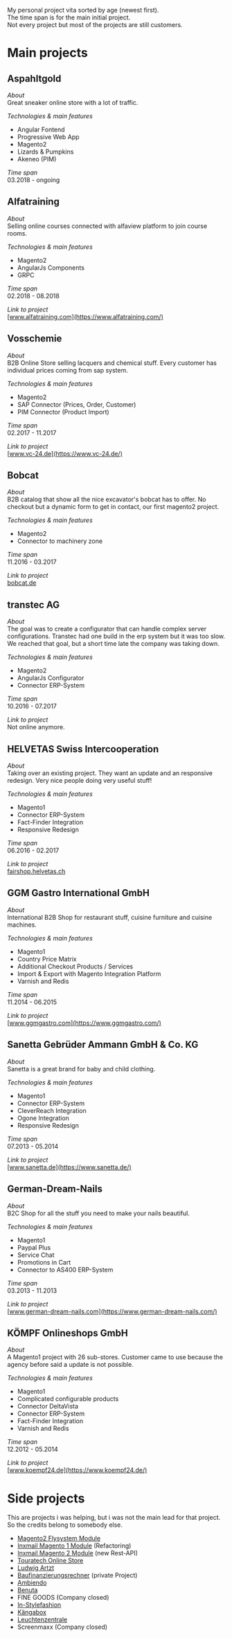 My personal project vita sorted by age (newest  first).  
The time span is for the main initial project.  
Not every project but most of the projects are still customers.
# Main projects
## Aspahltgold
_About_  
Great sneaker online store with a lot of traffic.

_Technologies & main features_  
- Angular Fontend
- Progressive Web App
- Magento2
- Lizards & Pumpkins
- Akeneo (PIM)

_Time span_  
03.2018 - ongoing

## Alfatraining
_About_  
Selling online courses connected with alfaview platform to join course rooms.

_Technologies & main features_
- Magento2
- AngularJs Components
- GRPC

_Time span_  
02.2018 - 08.2018

_Link to project_  
[www.alfatraining.com](https://www.alfatraining.com/)

## Vosschemie
_About_  
B2B Online Store selling lacquers and chemical stuff. Every customer has individual prices 
coming from sap system.

_Technologies & main features_ 
- Magento2
- SAP Connector (Prices, Order, Customer)
- PIM Connector (Product Import)

_Time span_  
02.2017 - 11.2017

_Link to project_  
[www.vc-24.de](https://www.vc-24.de/)

## Bobcat
_About_  
B2B catalog that show all the nice excavator's bobcat has to offer. 
No checkout but a dynamic form to get in contact, our first magento2 project.

_Technologies & main features_
- Magento2
- Connector to machinery zone

_Time span_  
11.2016 - 03.2017

_Link to project_  
[bobcat.de](https://bobcat.de/)

## transtec AG
_About_  
The goal was to create a configurator that can handle complex server configurations. 
Transtec had one build in the erp system but it was too slow. We reached that goal, 
but a short time late the company was taking down.

_Technologies & main features_
- Magento2
- AngularJs Configurator
- Connector ERP-System

_Time span_  
10.2016 - 07.2017

_Link to project_  
Not online anymore.

## HELVETAS Swiss Intercooperation
_About_  
Taking over an existing project. They want an update and an responsive redesign. Very nice people doing very useful stuff!

_Technologies & main features_
- Magento1
- Connector ERP-System
- Fact-Finder Integration
- Responsive Redesign

_Time span_  
06.2016 - 02.2017

_Link to project_  
[fairshop.helvetas.ch](https://fairshop.helvetas.ch/)

## GGM Gastro International GmbH
_About_  
International B2B Shop for restaurant stuff, cuisine furniture and cuisine machines.

_Technologies & main features_
- Magento1
- Country Price Matrix
- Additional Checkout Products / Services
- Import & Export with Magento Integration Platform
- Varnish and Redis

_Time span_  
11.2014 - 06.2015

_Link to project_  
[www.ggmgastro.com](https://www.ggmgastro.com/)

## Sanetta Gebrüder Ammann GmbH & Co. KG
_About_  
Sanetta is a great brand for baby and child clothing.

_Technologies & main features_
- Magento1
- Connector ERP-System
- CleverReach Integration
- Ogone Integration
- Responsive Redesign

_Time span_  
07.2013 - 05.2014

_Link to project_  
[www.sanetta.de](https://www.sanetta.de/)

## German-Dream-Nails
_About_  
B2C Shop for all the stuff you need to make your nails beautiful.

_Technologies & main features_
- Magento1
- Paypal Plus
- Service Chat
- Promotions in Cart
- Connector to AS400 ERP-System

_Time span_  
03.2013 - 11.2013

_Link to project_  
[www.german-dream-nails.com](https://www.german-dream-nails.com/)

## KÖMPF Onlineshops GmbH
_About_  
A Magento1 project with 26 sub-stores. Customer came to use because the agency before said a update is not possible.

_Technologies & main features_
- Magento1
- Complicated configurable products
- Connector DeltaVista
- Connector ERP-System
- Fact-Finder Integration
- Varnish and Redis

_Time span_  
12.2012 - 05.2014

_Link to project_  
[www.koempf24.de](https://www.koempf24.de/)

# Side projects
This are projects i was helping, but i was not the main lead for that project. So the credits belong to somebody else.
* [Magento2 Flysystem Module](https://github.com/Flagbit/Magento2-Flysystem)
* [Inxmail Magento 1 Module](https://github.com/Inxmail/inx_magento1) (Refactoring)
* [Inxmail Magento 2 Module](https://github.com/Inxmail/inx_magento2) (new Rest-API)
* [Touratech Online Store](https://shop.touratech.de/)
* [Ludwig Artzt](https://www.artzt.eu/)
* [Baufinanzierungsrechner](https://baufinanzierungsrechner.2rockits.de/) (private Project)
* [Ambiendo](https://www.ambiendo.de/)
* [Benuta](https://www.benuta.de/)
* FINE GOODS (Company closed)
* [In-Stylefashion](http://www.in-stylefashion.de/)
* [Kängabox](https://www.kangabox.de/)
* [Leuchtenzentrale](https://www.leuchtenzentrale.de/)
* Screenmaxx (Company closed)